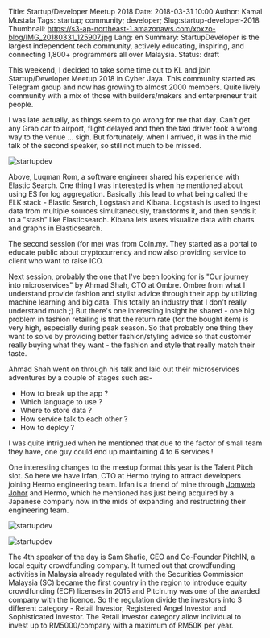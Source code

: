 Title: Startup/Developer Meetup 2018
Date: 2018-03-31 10:00
Author: Kamal Mustafa
Tags: startup; community; developer;
Slug:startup-developer-2018
Thumbnail: https://s3-ap-northeast-1.amazonaws.com/xoxzo-blog/IMG_20180331_125907.jpg
Lang: en
Summary: StartupDeveloper is the largest independent tech community, actively educating, inspiring, and connecting 1,800+ programmers all over Malaysia.
Status: draft

This weekend, I decided to take some time out to KL and join Startup/Developer Meetup 2018 in Cyber Jaya. This community started as Telegram group and now has growing to almost 2000 members. Quite lively community with a mix of those with builders/makers and enterpreneur trait people.

I was late actually, as things seem to go wrong for me that day. Can't get any Grab car to airport, flight delayed and then the taxi driver took a wrong way to the venue ... sigh. But fortunately, when I arrived, it was in the mid talk of the second speaker, so still not much to be missed.

![startupdev](https://s3-ap-northeast-1.amazonaws.com/xoxzo-blog/luqman-es.jpg)

Above, Luqman Rom, a software engineer shared his experience with Elastic Search. One thing I was interested is when he mentioned about using ES for log aggregation. Basically this lead to what being called the ELK stack - Elastic Search, Logstash and Kibana. Logstash is used to ingest data from multiple sources simultaneously, transforms it, and then sends it to a "stash" like Elasticsearch. Kibana lets users visualize data with charts and graphs in Elasticsearch.

The second session (for me) was from Coin.my. They started as a portal to educate public about cryptocurrency and now also providing service to client who want to raise ICO.

Next session, probably the one that I've been looking for is "Our journey into microservices" by Ahmad Shah, CTO at Ombre. Ombre from what I understand provide fashion and stylist advice through their app by utilizing machine learning and big data. This totally an industry that I don't really understand much ;) But there's one interesting insight he shared - one big problem in fashion retailing is that the return rate (for the bought item) is very high, especially during peak season. So that probably one thing they want to solve by providing better fashion/styling advice so that customer really buying what they want - the fashion and style that really match their taste.

Ahmad Shah went on through his talk and laid out their microservices adventures by a couple of stages such as:-

* How to break up the app ?
* Which language to use ?
* Where to store data ?
* How service talk to each other ?
* How to deploy ?

I was quite intrigued when he mentioned that due to the factor of small team they have, one guy could end up maintaining 4 to 6 services !

One interesting changes to the meetup format this year is the Talent Pitch slot. So here we have Irfan, CTO at Hermo trying to attract developers joining Hermo engineering team. Irfan is a friend of mine through [Jomweb Johor](http://johor.jomweb.my/) and Hermo, which he mentioned has just being acquired by a Japanese company now in the mids of expanding and restructring their engineering team.

![startupdev](https://s3-ap-northeast-1.amazonaws.com/xoxzo-blog/irfan-hermo.jpg)

![startupdev](https://s3-ap-northeast-1.amazonaws.com/xoxzo-blog/lina-pitchin.jpg)

The 4th speaker of the day is Sam Shafie, CEO and Co-Founder PitchIN, a local equity crowdfunding company. It turned out that crowdfunding activities in Malaysia already regulated with the Securities Commission Malaysia (SC) became the first country in the region to introduce equity crowdfunding (ECF) licenses in 2015 and PitcIn.my was one of the awarded company with the licence. So the regulation divide the investors into 3 different category - Retail Investor, Registered Angel Investor and Sophisticated Investor. The Retail Investor category allow individual to invest up to RM5000/company with a maximum of RM50K per year.
